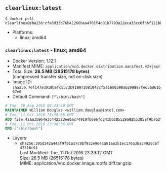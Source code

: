 ## `clearlinux:latest`

```console
$ docker pull clearlinux@sha256:cfa8d33d76b41266bea4701f4c01b7793a22eca33ec6fbbf121b858a8c59909f
```

-	Platforms:
	-	linux; amd64

### `clearlinux:latest` - linux; amd64

-	Docker Version: 1.12.1
-	Manifest MIME: `application/vnd.docker.distribution.manifest.v2+json`
-	Total Size: **26.5 MB (26515178 bytes)**  
	(compressed transfer size, not on-disk size)
-	Image ID: `sha256:7ef147ad919befc5573b919972081047cf5a1680598a6298897fe65bd61667e0`
-	Default Command: `["\/bin\/bash"]`

```dockerfile
# Tue, 30 Aug 2016 00:23:30 GMT
MAINTAINER William Douglas <william.douglas@intel.com>
# Tue, 11 Oct 2016 23:38:56 GMT
ADD file:42aa3b964e3c442323ee0ac74919fb696fd241b0205529a92b53058f9b7b2f00 in / 
# Tue, 11 Oct 2016 23:38:56 GMT
CMD ["/bin/bash"]
```

-	Layers:
	-	`sha256:305d342a44af9f91a17c9bf932e964ca81aa3b1ec176a3ba34930cbf47516c94`  
		Last Modified: Tue, 11 Oct 2016 23:39:12 GMT  
		Size: 26.5 MB (26515178 bytes)  
		MIME: application/vnd.docker.image.rootfs.diff.tar.gzip
